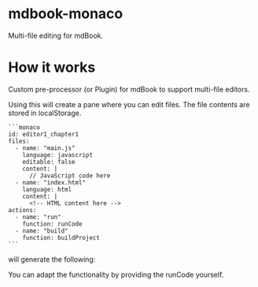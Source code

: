 # mdbook-monaco
Multi-file editing for mdBook. 

# How it works

Custom pre-processor (or Plugin) for mdBook to support multi-file editors. 

Using this will create a pane where you can edit files. The file contents are stored in localStorage. 

````
```monaco
id: editor1_chapter1
files:
  - name: "main.js"
    language: javascript
    editable: false
    content: |
      // JavaScript code here
  - name: "index.html"
    language: html
    content: |
      <!-- HTML content here -->
actions:
  - name: "run"
    function: runCode
  - name: "build"
    function: buildProject
```
````

will generate the following:

You can adapt the functionality by providing the runCode yourself. 
